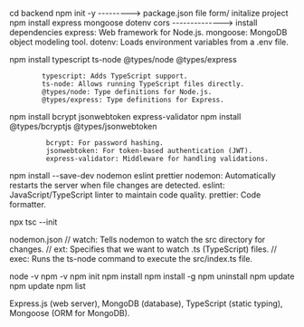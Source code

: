 cd backend
npm init -y    ---------> package.json file form/ initalize project
npm install express mongoose dotenv cors --------------> install dependencies
                express: Web framework for Node.js.
                mongoose: MongoDB object modeling tool.
                dotenv: Loads environment variables from a .env file.

npm install typescript ts-node @types/node @types/express

            typescript: Adds TypeScript support.
            ts-node: Allows running TypeScript files directly.
            @types/node: Type definitions for Node.js.
            @types/express: Type definitions for Express.    

npm install bcrypt jsonwebtoken express-validator
npm install @types/bcryptjs @types/jsonwebtoken

             bcrypt: For password hashing.
             jsonwebtoken: For token-based authentication (JWT).
             express-validator: Middleware for handling validations.


npm install --save-dev nodemon eslint prettier
              nodemon: Automatically restarts the server when file changes are detected.
              eslint: JavaScript/TypeScript linter to maintain code quality.
              prettier: Code formatter.

npx tsc --init

nodemon.json
// watch: Tells nodemon to watch the src directory for changes.
// ext: Specifies that we want to watch .ts (TypeScript) files.
// exec: Runs the ts-node command to execute the src/index.ts file.

node -v
npm -v
npm init
npm install <package name>
npm install -g <package-name>
npm uninstall <package-name>
npm update <package-name>
npm update
npm list



Express.js (web server),
MongoDB (database),
TypeScript (static typing),
Mongoose (ORM for MongoDB).